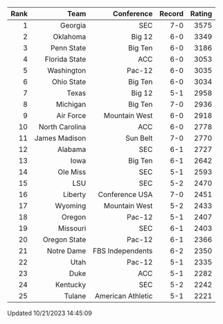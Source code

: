 | Rank  | Team                 | Conference           | Record   | Rating |
| ---:  | ---:                 | ---:                 | ---:     | ---:   |
| 1     | Georgia              | SEC                  | 7-0      | 3575   |
| 2     | Oklahoma             | Big 12               | 6-0      | 3349   |
| 3     | Penn State           | Big Ten              | 6-0      | 3186   |
| 4     | Florida State        | ACC                  | 6-0      | 3053   |
| 5     | Washington           | Pac-12               | 6-0      | 3035   |
| 6     | Ohio State           | Big Ten              | 6-0      | 3034   |
| 7     | Texas                | Big 12               | 5-1      | 2958   |
| 8     | Michigan             | Big Ten              | 7-0      | 2936   |
| 9     | Air Force            | Mountain West        | 6-0      | 2918   |
| 10    | North Carolina       | ACC                  | 6-0      | 2778   |
| 11    | James Madison        | Sun Belt             | 7-0      | 2770   |
| 12    | Alabama              | SEC                  | 6-1      | 2727   |
| 13    | Iowa                 | Big Ten              | 6-1      | 2642   |
| 14    | Ole Miss             | SEC                  | 5-1      | 2593   |
| 15    | LSU                  | SEC                  | 5-2      | 2470   |
| 16    | Liberty              | Conference USA       | 7-0      | 2451   |
| 17    | Wyoming              | Mountain West        | 5-2      | 2433   |
| 18    | Oregon               | Pac-12               | 5-1      | 2407   |
| 19    | Missouri             | SEC                  | 6-1      | 2403   |
| 20    | Oregon State         | Pac-12               | 6-1      | 2366   |
| 21    | Notre Dame           | FBS Independents     | 6-2      | 2350   |
| 22    | Utah                 | Pac-12               | 5-1      | 2335   |
| 23    | Duke                 | ACC                  | 5-1      | 2282   |
| 24    | Kentucky             | SEC                  | 5-2      | 2242   |
| 25    | Tulane               | American Athletic    | 5-1      | 2221   |

Updated 10/21/2023 14:45:09
